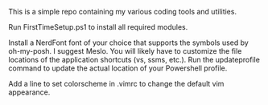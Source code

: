 This is a simple repo containing my various coding tools and utilities.

Run FirstTimeSetup.ps1 to install all required modules.

Install a NerdFont font of your choice that supports the symbols used by oh-my-posh. I suggest Meslo.
You will likely have to customize the file locations of the application shortcuts (vs, ssms, etc.).
Run the updateprofile command to update the actual location of your Powershell profile.

Add a line to set colorscheme in .vimrc to change the default vim appearance.
